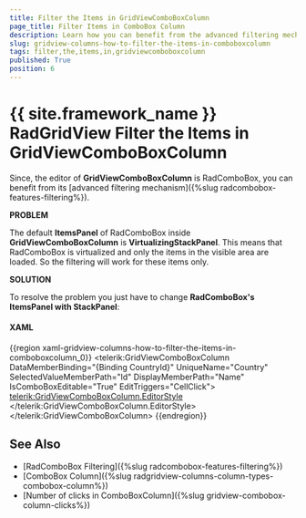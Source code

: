 ```yaml
---
title: Filter the Items in GridViewComboBoxColumn
page_title: Filter Items in ComboBox Column
description: Learn how you can benefit from the advanced filtering mechanisms of the ComboBox Column in RadGridView - Telerik's {{ site.framework_name }} DataGrid.
slug: gridview-columns-how-to-filter-the-items-in-comboboxcolumn
tags: filter,the,items,in,gridviewcomboboxcolumn
published: True
position: 6
---
```


# {{ site.framework_name }} RadGridView Filter the Items in GridViewComboBoxColumn

Since, the editor of __GridViewComboBoxColumn__ is RadComboBox, you can benefit from its [advanced filtering mechanism]({%slug radcombobox-features-filtering%}).

__PROBLEM__

The default __ItemsPanel__ of RadComboBox inside __GridViewComboBoxColumn__ is __VirtualizingStackPanel__. This means that RadComboBox is virtualized and only the items in the visible area are loaded. So the filtering will work for these items only.

__SOLUTION__

To resolve the problem you just have to change __RadComboBox's ItemsPanel with StackPanel__:
      
#### __XAML__

{{region xaml-gridview-columns-how-to-filter-the-items-in-comboboxcolumn_0}}
	<telerik:GridViewComboBoxColumn DataMemberBinding="{Binding CountryId}"
	                    UniqueName="Country"
	                    SelectedValueMemberPath="Id"
	                    DisplayMemberPath="Name" 
	                    IsComboBoxEditable="True"
	                    EditTriggers="CellClick">
	    <telerik:GridViewComboBoxColumn.EditorStyle>
	        <Style TargetType="telerik:RadComboBox">
	            <Setter Property="IsFilteringEnabled" Value="True"/>
	            <Setter Property="StaysOpenOnEdit" Value="True"/>
		    <Setter Property="OpenDropDownOnFocus" Value="True"/>
	            <Setter Property="ItemsPanel">
	                <Setter.Value>
	                    <ItemsPanelTemplate>
	                        <StackPanel/>
	                    </ItemsPanelTemplate>
	                </Setter.Value>
	            </Setter>
	        </Style>
	    </telerik:GridViewComboBoxColumn.EditorStyle>
	</telerik:GridViewComboBoxColumn>
{{endregion}}

## See Also

 * [RadComboBox Filtering]({%slug radcombobox-features-filtering%})
 * [ComboBox Column]({%slug radgridview-columns-column-types-combobox-column%}) 
 * [Number of clicks in ComboBoxColumn]({%slug gridview-combobox-column-clicks%}) 

